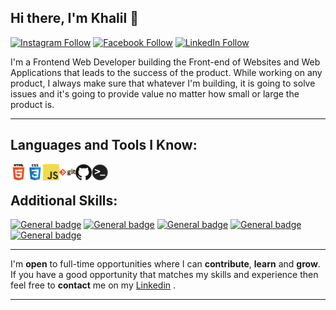 ## Hi there, I'm Khalil 👋

<!-- [![Website](https://img.shields.io/website?label=rammaheshwari.com&style=for-the-badge&url=https%3A%2F%2Fcodestackr.com)](https://rammaheshwari.com) -->
[![Instagram Follow](https://img.shields.io/badge/Instagram-E4405F?style=for-the-badge&logo=instagram&logoColor=white)](https://www.instagram.com/khalil_hamidani/)
[![Facebook Follow](https://img.shields.io/badge/Facebook-1877F2?style=for-the-badge&logo=facebook&logoColor=white)](https://www.facebook.com/khlilhamidani)
[![LinkedIn Follow](https://img.shields.io/badge/LinkedIn-0077B5?style=for-the-badge&logo=linkedin&logoColor=white)](https://www.linkedin.com/in/khalil-hamidani-b77a94217/)

I'm a Frontend Web Developer building the Front-end of Websites and Web Applications that leads to the success of the product. 
While working on any product, I always make sure that whatever I'm building, it is going to solve issues and it's going to provide value 
no matter how small or large the product is.

---
## **Languages and Tools I Know**:

<img align="left" alt="HTML5" width="26px" src="https://raw.githubusercontent.com/github/explore/80688e429a7d4ef2fca1e82350fe8e3517d3494d/topics/html/html.png" />
<img align="left" alt="CSS3" width="26px" src="https://raw.githubusercontent.com/github/explore/80688e429a7d4ef2fca1e82350fe8e3517d3494d/topics/css/css.png" /> 
<img align="left" alt="JavaScript" width="26px" src="https://raw.githubusercontent.com/github/explore/80688e429a7d4ef2fca1e82350fe8e3517d3494d/topics/javascript/javascript.png" /> 
<!-- <img align="left" alt="React" width="26px" src="https://raw.githubusercontent.com/github/explore/80688e429a7d4ef2fca1e82350fe8e3517d3494d/topics/react/react.png" />  -->
<img align="left" alt="Git" width="26px" src="https://raw.githubusercontent.com/github/explore/80688e429a7d4ef2fca1e82350fe8e3517d3494d/topics/git/git.png" />
<img align="left" alt="GitHub" width="26px" src="https://raw.githubusercontent.com/github/explore/78df643247d429f6cc873026c0622819ad797942/topics/github/github.png" />
<img align="left" alt="Terminal" width="26px" src="https://raw.githubusercontent.com/github/explore/80688e429a7d4ef2fca1e82350fe8e3517d3494d/topics/terminal/terminal.png" />
<br />

## **Additional Skills**:
 [![General badge](https://img.shields.io/badge/C-00599C?style=for-the-badge&logo=c&logoColor=white)]([https://www.cprogramming.com](https://www.youtube.com/watch?v=8ybW48rKBME))
 [![General badge](https://img.shields.io/badge/Python-3776AB?style=for-the-badge&logo=python&logoColor=white)](https://www.youtube.com/watch?v=8ybW48rKBME)
 [![General badge](https://img.shields.io/badge/Java-ED8B00?style=for-the-badge&logo=java&logoColor=white)](https://www.youtube.com/watch?v=8ybW48rKBME)
 [![General badge](https://img.shields.io/badge/Windows-0078D6?style=for-the-badge&logo=windows&logoColor=white)](https://www.youtube.com/watch?v=8ybW48rKBME)
 [![General badge](https://img.shields.io/badge/Linux-FCC624?style=for-the-badge&logo=linux&logoColor=black)](https://www.youtube.com/watch?v=8ybW48rKBME)
<br />

---
<!-- Feel free to visit my website **[]()** to explore some of my recent **projects** and find more about me. -->
I'm **open** to full-time opportunities where I can **contribute**, **learn** and **grow**. If you have a good opportunity that matches my skills and experience 
then feel free to **contact** me on my [Linkedin](www.linkedin.com/in/khalil-hamidani-b77a94217) .

---
